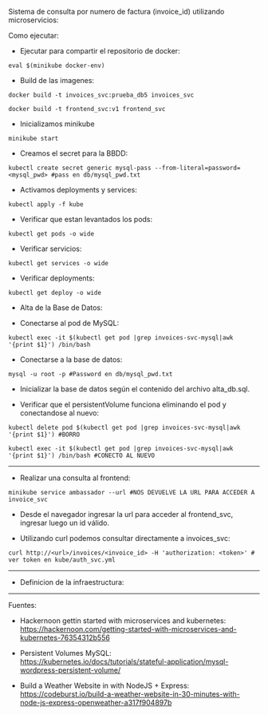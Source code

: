 Sistema de consulta por numero de factura (invoice_id) utilizando microservicios:

Como ejecutar:

* Ejecutar para compartir el repositorio de docker:

 `eval $(minikube docker-env)`

* Build de las imagenes:

 `docker build -t invoices_svc:prueba_db5 invoices_svc`

 `docker build -t frontend_svc:v1 frontend_svc`

* Inicializamos minikube

 `minikube start`

* Creamos el secret para la BBDD:

 `kubectl create secret generic mysql-pass --from-literal=password=<mysql_pwd> #pass en db/mysql_pwd.txt`

* Activamos deployments y services:

 `kubectl apply -f kube`

* Verificar que estan levantados los pods:

 `kubectl get pods -o wide`

* Verificar servicios:

 `kubectl get services -o wide`

* Verificar deployments:

 `kubectl get deploy -o wide`

* Alta de la Base de Datos:

 - Conectarse al pod de MySQL:

 `kubectl exec -it $(kubectl get pod |grep invoices-svc-mysql|awk '{print $1}') /bin/bash`

 - Conectarse a la base de datos:

 `mysql -u root -p #Password en db/mysql_pwd.txt`

 - Inicializar la base de datos según el contenido del archivo alta_db.sql.

 - Verificar que el persistentVolume funciona eliminando el pod y conectandose al nuevo:

 `kubectl delete pod $(kubectl get pod |grep invoices-svc-mysql|awk '{print $1}') #BORRO`

 `kubectl exec -it $(kubectl get pod |grep invoices-svc-mysql|awk '{print $1}') /bin/bash #CONECTO AL NUEVO`

---
* Realizar una consulta al frontend:

 `minikube service ambassador --url #NOS DEVUELVE LA URL PARA ACCEDER A invoice_svc`

 - Desde el navegador ingresar la url para acceder al frontend_svc, ingresar luego un id válido.

 - Utilizando curl podemos consultar directamente a invoices_svc:

 `curl http://<url>/invoices/<invoice_id> -H 'authorization: <token>' # ver token en kube/auth_svc.yml`

---

* Definicion de la infraestructura:

<imagen>

---
Fuentes:
* Hackernoon gettin started with microservices and kubernetes: https://hackernoon.com/getting-started-with-microservices-and-kubernetes-76354312b556

* Persistent Volumes MySQL: https://kubernetes.io/docs/tutorials/stateful-application/mysql-wordpress-persistent-volume/

* Build a Weather Website in with NodeJS + Express: https://codeburst.io/build-a-weather-website-in-30-minutes-with-node-js-express-openweather-a317f904897b
